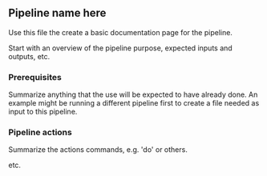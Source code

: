 ## Pipeline name here

Use this file the create a basic documentation page for the pipeline.

Start with an overview of the pipeline purpose, expected inputs and
outputs, etc.

### Prerequisites

Summarize anything that the use will be expected to have already done.
An example might be running a different pipeline first to create
a file needed as input to this pipeline.

### Pipeline actions

Summarize the actions commands, e.g. 'do' or others.

etc.
